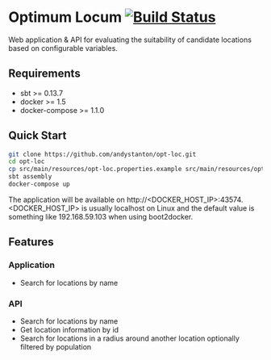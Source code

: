 # Optimum Locum [![Build Status](http://drone.cyniq.com/api/badge/github.com/andystanton/opt-loc/status.svg?branch=master)](http://drone.cyniq.com/github.com/andystanton/opt-loc)

Web application & API for evaluating the suitability of candidate locations based on configurable variables.

## Requirements

* sbt >= 0.13.7
* docker >= 1.5
* docker-compose >= 1.1.0

## Quick Start

```sh
git clone https://github.com/andystanton/opt-loc.git
cd opt-loc
cp src/main/resources/opt-loc.properties.example src/main/resources/opt-loc.properties
sbt assembly
docker-compose up
```

The application will be available on http://<DOCKER_HOST_IP>:43574. <DOCKER_HOST_IP> is usually localhost on Linux and the default value is something like 192.168.59.103 when using boot2docker.

## Features

### Application

* Search for locations by name

### API

* Search for locations by name
* Get location information by id
* Search for locations in a radius around another location optionally filtered by population
